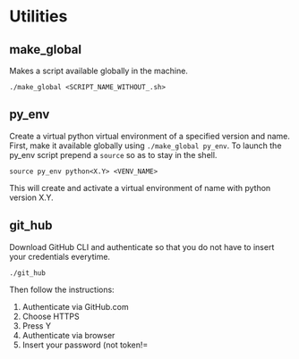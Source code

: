 # Utilities

## make_global

Makes a script available globally in the machine. 

`./make_global <SCRIPT_NAME_WITHOUT_.sh>`

## py_env

Create a virtual python virtual environment of a specified version and name. First, make it available globally using `./make_global py_env`. To launch the py_env script prepend a `source` so as to stay in the shell. 

`source py_env python<X.Y> <VENV_NAME>`

This will create and activate a virtual environment of name <VENV-NAME> with python version X.Y.

## git_hub

Download GitHub CLI and authenticate so that you do not have to insert your credentials everytime. 

`./git_hub`

Then follow the instructions:
1. Authenticate via GitHub.com
2. Choose HTTPS
3. Press Y
4. Authenticate via browser
5. Insert your password (not token!=
